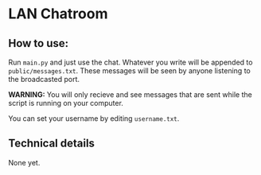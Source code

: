 # LAN Chatroom

## How to use:

Run `main.py` and just use the chat. Whatever you write will be appended to `public/messages.txt`. These messages will be seen by anyone listening to the broadcasted port.

**WARNING:** You will only recieve and see messages that are sent while the script is running on your computer.

You can set your username by editing `username.txt`.

## Technical details

None yet.